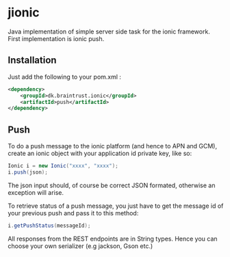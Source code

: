 # jionic
Java implementation of simple server side task for the ionic framework.
First implementation is ionic push.

## Installation

Just add the following to your pom.xml :

```xml
<dependency>
	<groupId>dk.braintrust.ionic</groupId>
	<artifactId>push</artifactId>
</dependency>
```

## Push

To do a push message to the ionic platform (and hence to APN and GCM), create an ionic object with your application id private key, like so:

```java
Ionic i = new Ionic("xxxx", "xxxx");
i.push(json);
```

The json input should, of course be correct JSON formated, otherwise an exception will arise.

To retrieve status of a push message, you just have to get the message id of your previous push and pass it to this method:

```java
i.getPushStatus(messageId);
```

All responses from the REST endpoints are in String types. Hence you can choose your own serializer (e.g jackson, Gson etc.) 
